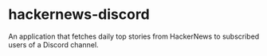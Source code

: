 # hackernews-discord
 An application that fetches daily top stories from HackerNews to subscribed users of a Discord channel.
